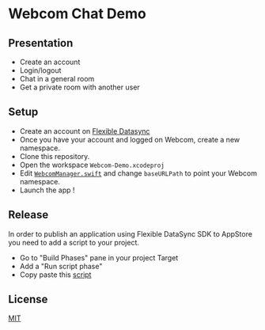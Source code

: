 Webcom Chat Demo
==============

## Presentation

* Create an account
* Login/logout
* Chat in a general room
* Get a private room with another user

## Setup

* Create an account on [Flexible Datasync](http://io.datasync.orange.com)
* Once you have your account and logged on Webcom, create a new namespace.
* Clone this repository.
* Open the workspace `Webcom-Demo.xcodeproj` 
* Edit [`WebcomManager.swift`](webcom-sdk-ios-demo/WebcomManager.swift) and change `baseURLPath` to point your Webcom namespace.
* Launch the app !

## Release
In order to publish an application using Flexible DataSync SDK to AppStore you need to add a script to your project.

* Go to "Build Phases" pane in your project Target
* Add a "Run script phase"
* Copy paste this [script](https://gist.github.com/chazemar/c280709dfac1d9d405ca7e9daffb41f8)

## License
[MIT](https://opensource.org/licenses/MIT)
